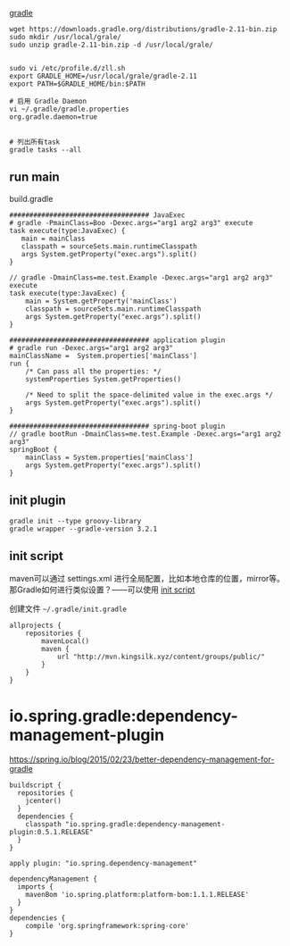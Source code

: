 
[gradle](http://gradle.org/)



```
wget https://downloads.gradle.org/distributions/gradle-2.11-bin.zip
sudo mkdir /usr/local/grale/
sudo unzip gradle-2.11-bin.zip -d /usr/local/grale/


sudo vi /etc/profile.d/zll.sh
export GRADLE_HOME=/usr/local/grale/gradle-2.11
export PATH=$GRADLE_HOME/bin:$PATH

# 启用 Gradle Daemon
vi ~/.gradle/gradle.properties
org.gradle.daemon=true


# 列出所有task
gradle tasks --all
```

## run main

build.gradle

```
################################### JavaExec
# gradle -PmainClass=Boo -Dexec.args="arg1 arg2 arg3" execute
task execute(type:JavaExec) {
   main = mainClass
   classpath = sourceSets.main.runtimeClasspath
   args System.getProperty("exec.args").split()
}

// gradle -DmainClass=me.test.Example -Dexec.args="arg1 arg2 arg3" execute
task execute(type:JavaExec) {
    main = System.getProperty('mainClass')
    classpath = sourceSets.main.runtimeClasspath
    args System.getProperty("exec.args").split()
}

################################### application plugin
# gradle run -Dexec.args="arg1 arg2 arg3"
mainClassName =  System.properties['mainClass']
run {    
    /* Can pass all the properties: */
    systemProperties System.getProperties()

    /* Need to split the space-delimited value in the exec.args */
    args System.getProperty("exec.args").split()    
}

################################### spring-boot plugin
// gradle bootRun -DmainClass=me.test.Example -Dexec.args="arg1 arg2 arg3"
springBoot {
    mainClass = System.properties['mainClass']
    args System.getProperty("exec.args").split() 
}
```

## init plugin

```
gradle init --type groovy-library
gradle wrapper --gradle-version 3.2.1
```

## init script
maven可以通过 settings.xml 进行全局配置，比如本地仓库的位置，mirror等。
那Gradle如何进行类似设置？——可以使用 [init script](https://docs.gradle.org/current/userguide/init_scripts.html)

创建文件 `~/.gradle/init.gradle`

```
allprojects {
    repositories {
        mavenLocal()
        maven {
            url "http://mvn.kingsilk.xyz/content/groups/public/"
        }
    }
}

```

# io.spring.gradle:dependency-management-plugin


https://spring.io/blog/2015/02/23/better-dependency-management-for-gradle

```
buildscript {
  repositories {
    jcenter()
  }
  dependencies {
    classpath "io.spring.gradle:dependency-management-plugin:0.5.1.RELEASE"
  }
}

apply plugin: "io.spring.dependency-management"

dependencyManagement {
  imports {
    mavenBom 'io.spring.platform:platform-bom:1.1.1.RELEASE'
  }
}
dependencies {
    compile 'org.springframework:spring-core'
}
```